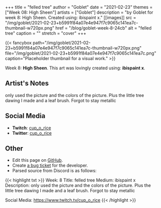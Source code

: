 +++
title =       "felled tree"
author =      "Goblet"
date =        "2021-02-23"
themes =      ["Week 08: High Sheen"]
artists =     ["Goblet"]
description = "by Goblet for week 8: High Sheen. Created using: ibispaint x."
[[images]]
      src = "/img/goblet/2021-02-23+b5991f84a07e4e947f7c9065c141ea7c-thumbnail-w720px.png"
      href = "/blog/goblet-week-8-24cb"
      alt = "felled tree"
      caption = ""
      stretch = "cover"
+++


{{< fancybox path="/img/goblet/2021-02-23+b5991f84a07e4e947f7c9065c141ea7c-thumbnail-w720px.png" file="/img/goblet/2021-02-23+b5991f84a07e4e947f7c9065c141ea7c.png" caption="Placeholder thumbnail for a visual work." >}}


Week 8: **High Sheen**. This art was lovingly created using: **ibispaint x**.

## Artist's Notes

only used the picture and the colors of the picture. Plus the little tree dawing I made and a leaf brush. Forgot to stay metallic

## Social Media

- **Twitch**: <a href='https://twitch.tv/cup_o_rice' target='_blank'>cup_o_rice</a>
- **Twitter**: <a href='https://twitter.com/cup_o_rice' target='_blank'>cup_o_rice</a>

## Other

- Edit this page on [GitHub](https://github.com/teaminkling/web-refresh/edit/main/content/blog/goblet-week-8-24cb.md).
- Create [a bug ticket](https://github.com/teaminkling/web-refresh/issues/new?assignees=&labels=bug&template=problem-report.md&title=) for the developer.
- Parsed source from Discord is as follows:

{{< highlight txt >}}
Week: 8
Title:  felled tree
Medium: ibispaint x 
Description: only used the picture and the colors of the picture. Plus the little tree dawing I made and a leaf brush. Forgot to stay metallic

Social Media: https://www.twitch.tv/cup_o_rice
{{< /highlight >}}